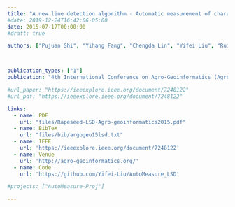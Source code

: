 ```yaml
---
title: "A new line detection algorithm - Automatic measurement of character parameter of rapeseed plant by LSD"
#date: 2019-12-24T16:42:06-05:00
date: 2015-07-17T00:00:00
#draft: true

authors: ["Pujuan Shi", "Yihang Fang", "Chengda Lin", "Yifei Liu", "Ruifang Zhai"]



publication_types: ["1"]
publication: "4th International Conference on Agro-Geoinformatics (Agro-geoinformatics 2015), Istanbul, Turkey. (Oral)"

#url_paper: "https://ieeexplore.ieee.org/document/7248122"
#url_pdf: "https://ieeexplore.ieee.org/document/7248122"

links:
  - name: PDF
    url: "files/Rapeseed-LSD-Agro-geoinformatics2015.pdf"
  - name: BibTeX
    url: "files/bib/argogeo15lsd.txt"
  - name: IEEE
    url: 'https://ieeexplore.ieee.org/document/7248122'
  - name: Venue
    url: 'http://agro-geoinformatics.org/'
  - name: Code
    url: 'https://github.com/Yifei-Liu/AutoMeasure_LSD'

#projects: ["AutoMeasure-Proj"]

---
```


